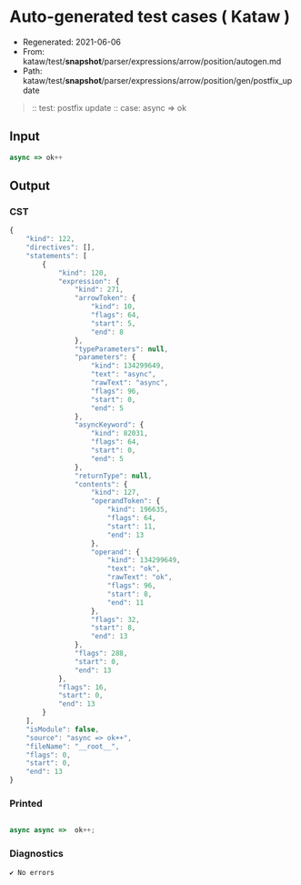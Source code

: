 # Auto-generated test cases ( Kataw )
- Regenerated: 2021-06-06
- From: kataw/test/__snapshot__/parser/expressions/arrow/position/autogen.md
- Path: kataw/test/__snapshot__/parser/expressions/arrow/position/gen/postfix_update
> :: test: postfix update
> :: case: async => ok
## Input

`````js
async => ok++
`````
## Output

### CST

```javascript
{
    "kind": 122,
    "directives": [],
    "statements": [
        {
            "kind": 120,
            "expression": {
                "kind": 271,
                "arrowToken": {
                    "kind": 10,
                    "flags": 64,
                    "start": 5,
                    "end": 8
                },
                "typeParameters": null,
                "parameters": {
                    "kind": 134299649,
                    "text": "async",
                    "rawText": "async",
                    "flags": 96,
                    "start": 0,
                    "end": 5
                },
                "asyncKeyword": {
                    "kind": 82031,
                    "flags": 64,
                    "start": 0,
                    "end": 5
                },
                "returnType": null,
                "contents": {
                    "kind": 127,
                    "operandToken": {
                        "kind": 196635,
                        "flags": 64,
                        "start": 11,
                        "end": 13
                    },
                    "operand": {
                        "kind": 134299649,
                        "text": "ok",
                        "rawText": "ok",
                        "flags": 96,
                        "start": 8,
                        "end": 11
                    },
                    "flags": 32,
                    "start": 8,
                    "end": 13
                },
                "flags": 288,
                "start": 0,
                "end": 13
            },
            "flags": 16,
            "start": 0,
            "end": 13
        }
    ],
    "isModule": false,
    "source": "async => ok++",
    "fileName": "__root__",
    "flags": 0,
    "start": 0,
    "end": 13
}
```

### Printed

```javascript

async async =>  ok++;
```

### Diagnostics

```javascript
✔ No errors
```

